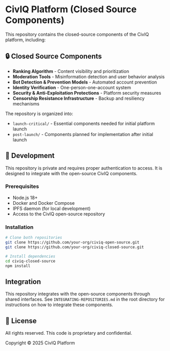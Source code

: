# CivIQ Platform (Closed Source Components)

This repository contains the closed-source components of the CivIQ platform, including:

## 🔒 Closed Source Components

- **Ranking Algorithm** - Content visibility and prioritization
- **Moderation Tools** - Misinformation detection and user behavior analysis
- **Bot Detection & Prevention Models** - Automated account prevention
- **Identity Verification** - One-person-one-account system
- **Security & Anti-Exploitation Protections** - Platform security measures
- **Censorship Resistance Infrastructure** - Backup and resiliency mechanisms

The repository is organized into:
- `launch-critical/` - Essential components needed for initial platform launch
- `post-launch/` - Components planned for implementation after initial launch

## 🚀 Development

This repository is private and requires proper authentication to access. It is designed to integrate with the open-source CivIQ components.

### Prerequisites

- Node.js 18+
- Docker and Docker Compose
- IPFS daemon (for local development)
- Access to the CivIQ open-source repository

### Installation

```bash
# Clone both repositories
git clone https://github.com/your-org/civiq-open-source.git
git clone https://github.com/your-org/civiq-closed-source.git

# Install dependencies
cd civiq-closed-source
npm install
```

## Integration

This repository integrates with the open-source components through shared interfaces. See `INTEGRATING-REPOSITORIES.md` in the root directory for instructions on how to integrate these components.

## 📄 License

All rights reserved. This code is proprietary and confidential.

Copyright © 2025 CivIQ Platform